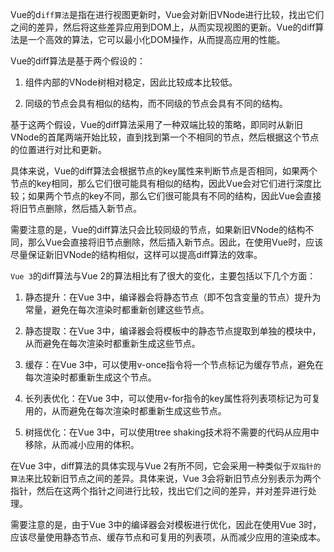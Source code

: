 Vue的d`iff算法`是指在进行视图更新时，Vue会对新旧VNode进行比较，找出它们之间的差异，然后将这些差异应用到DOM上，从而实现视图的更新。Vue的diff算法是一个高效的算法，它可以最小化DOM操作，从而提高应用的性能。

Vue的diff算法是基于两个假设的：

1. 组件内部的VNode树相对稳定，因此比较成本比较低。

2. 同级的节点会具有相似的结构，而不同级的节点会具有不同的结构。

基于这两个假设，Vue的diff算法采用了一种双端比较的策略，即同时从新旧VNode的首尾两端开始比较，直到找到第一个不相同的节点，然后根据这个节点的位置进行对比和更新。

具体来说，Vue的diff算法会根据节点的key属性来判断节点是否相同，如果两个节点的key相同，那么它们很可能具有相似的结构，因此Vue会对它们进行深度比较；如果两个节点的key不同，那么它们很可能具有不同的结构，因此Vue会直接将旧节点删除，然后插入新节点。

需要注意的是，Vue的diff算法只会比较同级的节点，如果新旧VNode的结构不同，那么Vue会直接将旧节点删除，然后插入新节点。因此，在使用Vue时，应该尽量保证新旧VNode的结构相似，这样可以提高diff算法的效率。

`Vue 3`的diff算法与Vue 2的算法相比有了很大的变化，主要包括以下几个方面：

1. 静态提升：在Vue 3中，编译器会将静态节点（即不包含变量的节点）提升为常量，避免在每次渲染时都重新创建这些节点。

2. 静态提取：在Vue 3中，编译器会将模板中的静态节点提取到单独的模块中，从而避免在每次渲染时都重新生成这些节点。

3. 缓存：在Vue 3中，可以使用v-once指令将一个节点标记为缓存节点，避免在每次渲染时都重新生成这个节点。

4. 长列表优化：在Vue 3中，可以使用v-for指令的key属性将列表项标记为可复用的，从而避免在每次渲染时都重新生成这些节点。

5. 树摇优化：在Vue 3中，可以使用tree shaking技术将不需要的代码从应用中移除，从而减小应用的体积。

在Vue 3中，diff算法的具体实现与Vue 2有所不同，它会采用一种类似于`双指针的算法`来比较新旧节点之间的差异。具体来说，Vue 3会将新旧节点分别表示为两个指针，然后在这两个指针之间进行比较，找出它们之间的差异，并对差异进行处理。

需要注意的是，由于Vue 3中的编译器会对模板进行优化，因此在使用Vue 3时，应该尽量使用静态节点、缓存节点和可复用的列表项，从而减少应用的渲染成本。